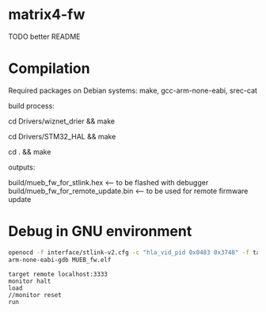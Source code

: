 # matrix4-fw

TODO better README

# Compilation

Required packages on Debian systems: make, gcc-arm-none-eabi, srec-cat 

build process:

cd Drivers/wiznet_drier && make

cd Drivers/STM32_HAL && make

cd . && make

outputs: 

build/mueb_fw_for_stlink.hex <-- to be flashed with debugger
build/mueb_fw_for_remote_update.bin <-- to be used for remote firmware update

# Debug in GNU environment

```bash
openocd -f interface/stlink-v2.cfg -c "hla_vid_pid 0x0483 0x3748" -f target/stm32f0x_stlink.cfg &
arm-none-eabi-gdb MUEB_fw.elf
```

```
target remote localhost:3333
monitor halt
load
//monitor reset
run
```
